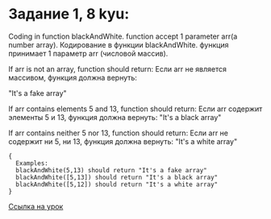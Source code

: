 # Задание 1, 8 kyu:

Coding in function blackAndWhite. function accept 1 parameter arr(a number array).
Кодирование в функции blackAndWhite. функция принимает 1 параметр arr (числовой массив).

If arr is not an array, function should return:
Если arr не является массивом, функция должна вернуть:

"It's a fake array"

If arr contains elements 5 and 13, function should return:
Если arr содержит элементы 5 и 13, функция должна вернуть:
"It's a black array"

If arr contains neither 5 nor 13, function should return:
Если arr не содержит ни 5, ни 13, функция должна вернуть:
"It's a white array"

```
{
  Examples:
  blackAndWhite(5,13) should return "It's a fake array"
  blackAndWhite([5,13]) should return "It's a black array"
  blackAndWhite([5,12]) should return "It's a white array" 
}
```

[Ссылка на урок](https://www.codewars.com/kata/5732b0351eb838d03300101d/train/javascript)
